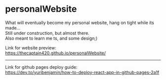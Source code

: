 ﻿# personalWebsite  
 What will eventually become my personal website, hang on tight while its made...  
 Still under construction, but almost there.  
Also meant to learn me ts, and some design;)  
  
Link for website preview:  
https://thecaptain420.github.io/personalWebsite/  
____________________  
  
Link for github pages deploy guide:  
https://dev.to/yuribenjamin/how-to-deploy-react-app-in-github-pages-2a1f  

